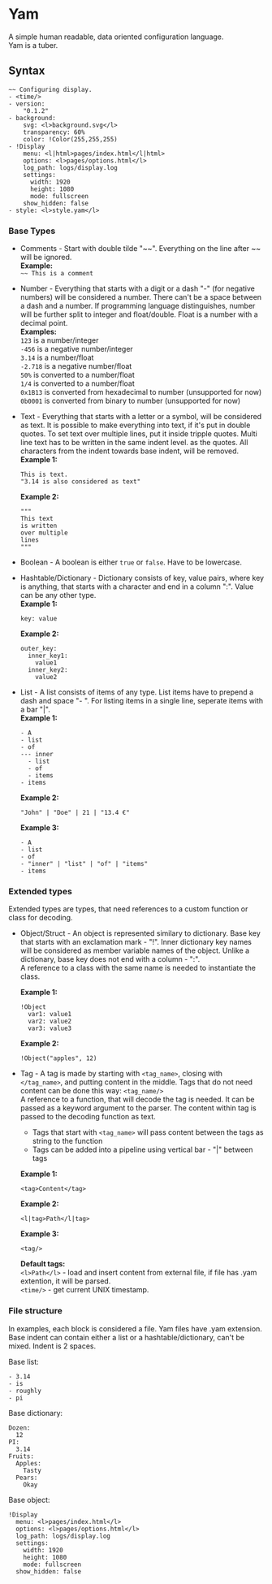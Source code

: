 # Yam
A simple human readable, data oriented configuration language.  
Yam is a tuber.

## Syntax

```
~~ Configuring display.
- <time/>
- version:
    "0.1.2"
- background:
    svg: <l>background.svg</l>
    transparency: 60%
    color: !Color(255,255,255)
- !Display
    menu: <l|html>pages/index.html</l|html>
    options: <l>pages/options.html</l>
    log_path: logs/display.log
    settings:
      width: 1920
      height: 1080
      mode: fullscreen
    show_hidden: false
- style: <l>style.yam</l>
```

### Base Types

- Comments - Start with double tilde "\~\~". Everything on the line after \~\~ will be ignored.  
    **Example:**  
    `~~ This is a comment`

- Number - Everything that starts with a digit or a dash "-" (for negative numbers)
    will be considered a number. There can't be a space between a dash and a number.
    If programming language distinguishes, number will be further split to integer
    and float/double. Float is a number with a decimal point.  
    **Examples:**  
    `123` is a number/integer  
    `-456` is a negative number/integer  
    `3.14` is a number/float  
    `-2.718` is a negative number/float  
    `50%` is converted to a number/float  
    `1/4` is  converted to a number/float  
    `0x1B13` is converted from hexadecimal to number  (unsupported for now)  
    `0b0001` is converted from binary to number  (unsupported for now)  

- Text - Everything that starts with a letter or a symbol, will be considered as text.
    It is possible to make everything into text, if it's put in double quotes.
    To set text over multiple lines, put it inside tripple quotes. Multi line text
    has to be written in the same indent level. as the quotes. All characters from the indent
    towards base indent, will be removed.  
    **Example 1:**  
    ```
    This is text. 
    "3.14 is also considered as text"  
    ```
    **Example 2:**
    ```
    """
    This text
    is written
    over multiple
    lines
    """
    ```

- Boolean - A boolean is either `true` or `false`. Have to be lowercase.

- Hashtable/Dictionary - Dictionary consists of key, value pairs, where key is
    anything, that starts with a character and end in a column ":".
    Value can be any other type.  
    **Example 1:**  
    ```
    key: value
    ```
    **Example 2:**  
    ```
    outer_key:
      inner_key1:
        value1
      inner_key2:
        value2
    ```

- List - A list consists of items of any type. List items have to prepend
    a dash and space "- ". For listing items in a single line, seperate items with a bar "|".  
    **Example 1:**
    ```
    - A
    - list
    - of
    --- inner
      - list
      - of
      - items
    - items
    ```

    **Example 2:**
    ```
    "John" | "Doe" | 21 | "13.4 €"
    ```

    **Example 3:**
    ```
    - A
    - list
    - of
    - "inner" | "list" | "of" | "items"
    - items
    
### Extended types

Extended types are types, that need references to a custom function or class for decoding.

- Object/Struct - An object is represented similary to dictionary. Base key that starts
    with an exclamation mark - "!". Inner dictionary key names will be
    considered as member variable names of the object. Unlike a dictionary, base
    key does not end with a column - ":".  
    A reference to a class with the same name is needed to instantiate the class.
  
    **Example 1:**
    ```
    !Object
      var1: value1
      var2: value2
      var3: value3
    ```

    **Example 2:**
    ```
    !Object("apples", 12)
    ```

- Tag - A tag is made by starting with `<tag_name>`, closing with `</tag_name>`,
    and putting content in the middle. Tags that do not need content can be
    done this way: `<tag_name/>`  
    A reference to a function, that will decode the tag is needed. It can be
    passed as a keyword argument to the parser. The content within tag is passed
    to the decoding function as text.  
    - Tags that start with `<tag_name>` will pass content between the tags as string to the function
    - Tags can be added into a pipeline using vertical bar - "|" between tags

    **Example 1:**
    ```
    <tag>Content</tag>
    ```
    **Example 2:**
    ```
    <l|tag>Path</l|tag>
    ```
    **Example 3:**
    ```
    <tag/>
    ```
    **Default tags:**  
    `<l>Path</l>` - load and insert content from external file, if file has .yam extention, it will be parsed.  
    `<time/>` - get current UNIX timestamp.


### File structure
In examples, each block is considered a file. Yam files have .yam extension.  
Base indent can contain either a list or a hashtable/dictionary, can't be mixed. Indent is 2 spaces.  

Base list:
```
- 3.14
- is
- roughly
- pi
```

Base dictionary:
```
Dozen:
  12
PI:
  3.14
Fruits:
  Apples:
    Tasty
  Pears:
    Okay
```

Base object:
```
!Display
  menu: <l>pages/index.html</l>
  options: <l>pages/options.html</l>
  log_path: logs/display.log
  settings:
    width: 1920
    height: 1080
    mode: fullscreen
  show_hidden: false
```
